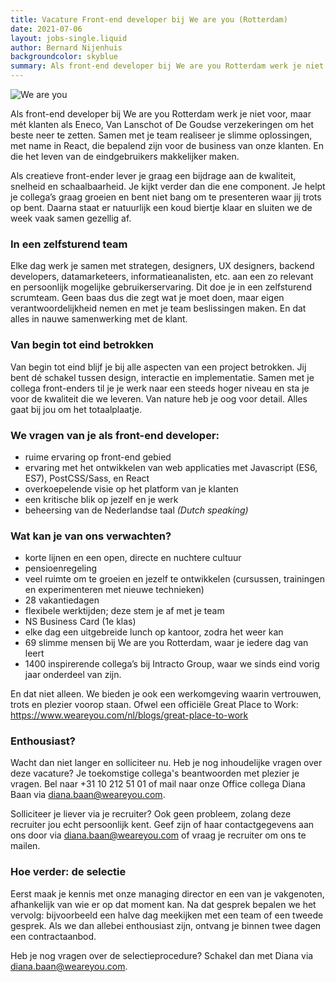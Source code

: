 ```yaml
---
title: Vacature Front-end developer bij We are you (Rotterdam)
date: 2021-07-06
layout: jobs-single.liquid
author: Bernard Nijenhuis
backgroundcolor: skyblue
summary: Als front-end developer bij We are you Rotterdam werk je niet voor, maar mét klanten als Eneco, Van Lanschot of De Goudse verzekeringen om het beste neer te zetten.
---
```


![[We are you](https://www.weareyou.com/nl)](/_img/werkgevers/weareyou.png)

Als front-end developer bij We are you Rotterdam werk je niet voor, maar mét klanten als Eneco, Van Lanschot of De Goudse verzekeringen om het beste neer te zetten. Samen met je team realiseer je slimme oplossingen, met name in React, die bepalend zijn voor de business van onze klanten. En die het leven van de eindgebruikers makkelijker maken.

Als creatieve front-ender lever je graag een bijdrage aan de kwaliteit, snelheid en schaalbaarheid. Je kijkt verder dan die ene component. Je helpt je collega’s graag groeien en bent niet bang om te presenteren waar jij trots op bent. Daarna staat er natuurlijk een koud biertje klaar en sluiten we de week vaak samen gezellig af.

### In een zelfsturend team

Elke dag werk je samen met strategen, designers, UX designers, backend developers, datamarketeers, informatieanalisten, etc. aan een zo relevant en persoonlijk mogelijke gebruikerservaring. Dit doe je in een zelfsturend scrumteam. Geen baas dus die zegt wat je moet doen, maar eigen verantwoordelijkheid nemen en met je team beslissingen maken. En dat alles in nauwe samenwerking met de klant.

### Van begin tot eind betrokken

Van begin tot eind blijf je bij alle aspecten van een project betrokken. Jij bent dé schakel tussen design, interactie en implementatie. Samen met je collega front-enders til je je werk naar een steeds hoger niveau en sta je voor de kwaliteit die we leveren. Van nature heb je oog voor detail. Alles gaat bij jou om het totaalplaatje.

### We vragen van je als front-end developer:

- ruime ervaring op front-end gebied
- ervaring met het ontwikkelen van web applicaties met Javascript (ES6, ES7), PostCSS/Sass, en React
- overkoepelende visie op het platform van je klanten
- een kritische blik op jezelf en je werk
- beheersing van de Nederlandse taal _(Dutch speaking)_

### Wat kan je van ons verwachten?

- korte lijnen en een open, directe en nuchtere cultuur
- pensioenregeling
- veel ruimte om te groeien en jezelf te ontwikkelen (cursussen, trainingen en experimenteren met nieuwe technieken)
- 28 vakantiedagen
- flexibele werktijden; deze stem je af met je team
- NS Business Card (1e klas)
- elke dag een uitgebreide lunch op kantoor, zodra het weer kan
- 69 slimme mensen bij We are you Rotterdam, waar je iedere dag van leert
- 1400 inspirerende collega’s bij Intracto Group, waar we sinds eind vorig jaar onderdeel van zijn.

En dat niet alleen. We bieden je ook een werkomgeving waarin vertrouwen, trots en plezier voorop staan. Ofwel een officiële Great Place to Work: <https://www.weareyou.com/nl/blogs/great-place-to-work>

### Enthousiast?

Wacht dan niet langer en solliciteer nu. Heb je nog inhoudelijke vragen over deze vacature? Je toekomstige collega's beantwoorden met plezier je vragen. Bel naar +31 10 212 51 01 of mail naar onze Office collega Diana Baan via <diana.baan@weareyou.com>.

Solliciteer je liever via je recruiter? Ook geen probleem, zolang deze recruiter jou echt persoonlijk kent. Geef zijn of haar contactgegevens aan ons door via <diana.baan@weareyou.com> of vraag je recruiter om ons te mailen.

### Hoe verder: de selectie

Eerst maak je kennis met onze managing director en een van je vakgenoten, afhankelijk van wie er op dat moment kan. Na dat gesprek bepalen we het vervolg: bijvoorbeeld een halve dag meekijken met een team of een tweede gesprek. Als we dan allebei enthousiast zijn, ontvang je binnen twee dagen een contractaanbod.

Heb je nog vragen over de selectieprocedure? Schakel dan met Diana via <diana.baan@weareyou.com>.
